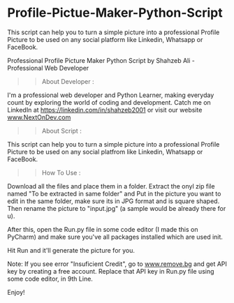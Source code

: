 # Profile-Pictue-Maker-Python-Script
This script can help you to turn a simple picture into a professional Profile Picture to be used on any social platform like Linkedin, Whatsapp or FaceBook.

Professional Profile Picture Maker Python Script by Shahzeb Ali - Professional Web Developer

>> About Developer :

I'm a professional web developer and Python Learner, making everyday count by exploring the world of coding and development.
Catch me on LinkedIn at https://linkedin.com/in/shahzeb2001 or visit our website www.NextOnDev.com

>> About Script :

This script can help you to turn a simple picture into a professional Profile Picture to be used on any social platfrom like
Linkedin, Whatsapp or FaceBook.

>> How To Use :

Download all the files and place them in a folder. Extract the onyl zip file named "To be extracted in same folder" and Put in the picture you want to edit in the same folder, make sure its in
JPG format and is square shaped. Then rename the picture to "input.jpg" (a sample would be already there for u).

After this, open the Run.py file in some code editor (I made this on PyCharm) and make sure you've all packages installed which are used init.

Hit Run and it'll generate the picture for you.

Note: If you see error "Insuficient Credit", go to www.remove.bg and get API key by creating a free account. Replace that API key in Run.py file using some code editor, in 9th Line.



Enjoy!
